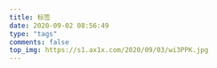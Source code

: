 ```yaml
---
title: 标签
date: 2020-09-02 08:56:49
type: "tags"
comments: false
top_img: https://s1.ax1x.com/2020/09/03/wi3PPK.jpg
---
```


